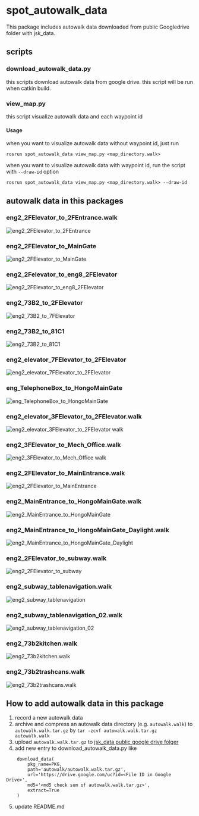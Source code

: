 # spot_autowalk_data

This package includes autowalk data downloaded from public Googledrive folder with jsk_data.

## scripts

### download_autowalk_data.py

this scripts download autowalk data from google drive. this script will be run when catkin build.

### view_map.py

this script visualize autowalk data and each waypoint id

#### Usage

when you want to visualize autowalk data without waypoint id, just run

```
rosrun spot_autowalk_data view_map.py <map_directory.walk>
```

when you want to visualize autowalk data with waypoint id, run the script with `--draw-id` option

```
rosrun spot_autowalk_data view_map.py <map_directory.walk> --draw-id
```

## autowalk data in this packages

### eng2_2FElevator_to_2FEntrance.walk

![eng2_2FElevator_to_2FEntrance](https://user-images.githubusercontent.com/9410362/124133634-fbe92700-dabc-11eb-90d5-84b434729233.png)

### eng2_2FElevator_to_MainGate

![eng2_2FElevator_to_MainGate](https://user-images.githubusercontent.com/9410362/124133994-55e9ec80-dabd-11eb-8ba1-1bd118146244.png)

### eng2_2Felevator_to_eng8_2FElevator

![eng2_2FElevator_to_eng8_2FElevator](https://user-images.githubusercontent.com/9410362/124134033-600beb00-dabd-11eb-823c-483e75318f8b.png)

### eng2_73B2_to_2FElevator

![eng2_73B2_to_7FElevator](https://user-images.githubusercontent.com/9410362/135750882-3d72e538-316c-40a4-b209-cffd06a774a4.png)

### eng2_73B2_to_81C1

![eng2_73B2_to_81C1](https://user-images.githubusercontent.com/9410362/124134118-7b76f600-dabd-11eb-829b-c36f105d7051.png)

### eng2_elevator_7FElevator_to_2FElevator

![eng2_elevator_7FElevator_to_2FElevator](https://user-images.githubusercontent.com/9410362/124134162-86318b00-dabd-11eb-86e3-092fcc5e8719.png)

### eng_TelephoneBox_to_HongoMainGate

![eng_TelephoneBox_to_HongoMainGate](https://user-images.githubusercontent.com/9410362/124134207-90ec2000-dabd-11eb-988b-62ffbf98ca67.png)

### eng2_elevator_3FElevator_to_2FElevator.walk

![eng2_elevator_3FElevator_to_2FElevator walk](https://user-images.githubusercontent.com/9410362/124587250-6077fd80-de92-11eb-8014-2852dfa7f60a.png)

### eng2_3FElevator_to_Mech_Office.walk

![eng2_3FElevator_to_Mech_Office walk](https://user-images.githubusercontent.com/9410362/124587299-6f5eb000-de92-11eb-9427-0ed88e6ca414.png)

### eng2_2FElevator_to_MainEntrance.walk

![eng2_2FElevator_to_MainEntrance](https://user-images.githubusercontent.com/9410362/129509474-c3429db1-6a6f-4076-bbbb-c3fb27bc3167.png)

### eng2_MainEntrance_to_HongoMainGate.walk

![eng2_MainEntrance_to_HongoMainGate](https://user-images.githubusercontent.com/9410362/129509500-1bde2818-66c7-4770-a87d-88c4f9d65ae3.png)

### eng2_MainEntrance_to_HongoMainGate_Daylight.walk

![eng2_MainEntrance_to_HongoMainGate_Daylight](https://user-images.githubusercontent.com/9410362/129997430-620ee1dc-6659-4028-acd7-f80b7539364a.png)

### eng2_2FElevator_to_subway.walk

![eng2_2FElevator_to_subway](https://user-images.githubusercontent.com/9410362/132933793-63c627bc-e210-4922-9fa2-4c1538b6f45e.png)

### eng2_subway_tablenavigation.walk

![eng2_subway_tablenavigation](https://user-images.githubusercontent.com/9410362/132933800-6f68566e-8471-4ac4-a030-94414f4a1b83.png)

### eng2_subway_tablenavigation_02.walk

![eng2_subway_tablenavigation_02](https://user-images.githubusercontent.com/9410362/132933805-f3c10dc3-01da-429c-96b8-74225401d703.png)

### eng2_73b2kitchen.walk

![eng2_73b2kitchen.walk](https://user-images.githubusercontent.com/67531577/136342909-7979a058-538e-4f76-a705-0186439c478a.png)

### eng2_73b2trashcans.walk

![eng2_73b2trashcans.walk](https://user-images.githubusercontent.com/67531577/136343017-74229050-1b36-41e3-bba1-fcad53e92df7.png)

## How to add autowalk data in this package

1. record a new autowalk data
2. archive and compress an autowalk data directory (e.g. `autowalk.walk`) to `autowalk.walk.tar.gz` by `tar -zcvf autowalk.walk.tar.gz autowalk.walk`
3. upload `autowalk.walk.tar.gz` to [jsk_data public google drive folger](https://drive.google.com/drive/folders/1PPOZDoWbJnxM7XkPMPP3iKQqrji56Vgq?usp=sharing)
4. add new entry to download_autowalk_data.py like

```
    download_data(
        pkg_name=PKG,
        path='autowalk/autowalk.walk.tar.gz',
        url='https://drive.google.com/uc?id=<File ID in Google Drive>',
        md5='<md5 check sum of autowalk.walk.tar.gz>',
        extract=True
    )
```

5. update README.md
